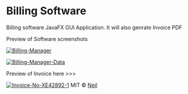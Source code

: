 # Billing Software
Billing software JavaFX GUI Application.
It will also genrate Invoice PDF



Preview of Software screenshots

<a href="https://ibb.co/bNj9F2m"><img src="https://i.ibb.co/j39XzWf/Billing-Manager.png" alt="Billing-Manager" border="0"></a>

<a href="https://ibb.co/xLsJhHt"><img src="https://i.ibb.co/kByQK1s/Billing-Manager-Data.png" alt="Billing-Manager-Data" border="0"></a>


Preview of Invoice here >>>


<a href="https://ibb.co/hKjPnzJ"><img src="https://i.ibb.co/30qD8Z9/Invoice-No-XE42892-1.jpg" alt="Invoice-No-XE42892-1" border="0"></a>
MIT © [Neil](https://www.facebook.com/imneil.09)